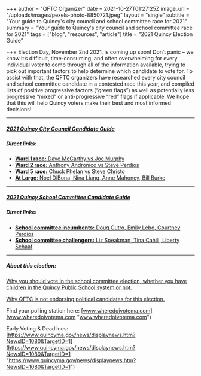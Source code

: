 +++
author = "QFTC Organizer"
date = 2021-10-27T01:27:25Z
image_url = "/uploads/images/pexels-photo-8850721.jpeg"
layout = "single"
subtitle = "Your guide to Quincy's city council and school committee race for 2021"
summary = "Your guide to Quincy's city council and school committee race for 2021"
tags = ["blog", "resources", "article"]
title = "2021 Quincy Election Guide"

+++
Election Day, November 2nd 2021, is coming up soon! Don’t panic – we know it’s difficult, time-consuming, and often overwhelming for every individual voter to comb through all of the information available, trying to pick out important factors to help determine which candidate to vote for. To assist with that, the QFTC organizers have researched every city council and school committee candidate in a contested race this year, and compiled lists of positive progressive factors (“green flags”) as well as potentially less progressive “mixed” or anti-progressive “red” flags if applicable. We hope that this will help Quincy voters make their best and most informed decisions!

***

##### [2021 Quincy City Council Candidate Guide](/posts/quincy-city-council-candidates)

##### Direct links:

* [**Ward 1 race:** Dave McCarthy vs Joe Murphy](https://qftc.org/posts/ward-1-race/ "https://qftc.org/posts/ward-1-race/")
* [**Ward 2 race:** Anthony Andronico vs Steve Perdios](https://qftc.org/posts/ward-2-race/ "https://qftc.org/posts/ward-2-race/")
* [**Ward 5 race:** Chuck Phelan vs Steve Christo ](https://qftc.org/posts/ward-5-race/ "https://qftc.org/posts/ward-5-race/")
* [**At Large**: Noel DiBona, Nina Liang, Anne Mahoney, Bill Burke](https://qftc.org/posts/at-large-race/ "https://qftc.org/posts/at-large-race/")

***

##### [2021 Quincy School Committee Candidate Guide](/posts/quincy-school-committee-candidates/)

##### Direct links:

* [**School committee incumbents:** Doug Gutro, Emily Lebo, Courtney Perdios](https://qftc.org/posts/school-committee-incumbents/ "https://qftc.org/posts/school-committee-incumbents/")
* [**School committee challengers:** Liz Speakman, Tina Cahill, Liberty Schaaf](https://qftc.org/posts/school-committee-challengers/ "https://qftc.org/posts/school-committee-challengers/")

***

##### About this election:

[Why you should vote in the school committee election, whether you have children in the Quincy Public School system or not.](https://qftc.org/posts/why-should-you-care-about-school-committee-elections/)

[Why QFTC is not endorsing political candidates for this election.](https://qftc.org/posts/qftc-statement-on-candidate-endorsement/ "https://qftc.org/posts/qftc-statement-on-candidate-endorsement/")

Find your polling station here: [www.wheredoivotema.com](www.wheredoivotema.com "www.wheredoivotema.com")

Early Voting & Deadlines: [https://www.quincyma.gov/news/displaynews.htm?NewsID=1080&TargetID=1](https://www.quincyma.gov/news/displaynews.htm?NewsID=1080&TargetID=1 "https://www.quincyma.gov/news/displaynews.htm?NewsID=1080&TargetID=1")